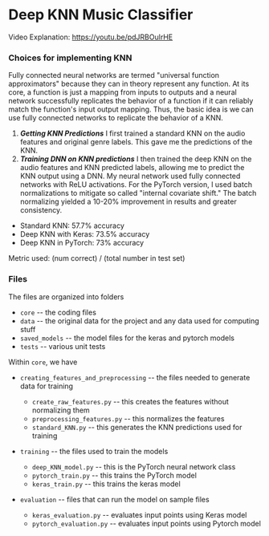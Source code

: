 # Deep KNN Music Classifier 

Video Explanation: https://youtu.be/pdJRBOulrHE

### Choices for implementing KNN 

Fully connected neural networks are termed "universal function approximators" because they can in theory represent any function. At its core, a function is just a mapping from inputs to outputs and a neural network successfully replicates the behavior of a function if it can reliably match the function's input output mapping. Thus, the basic idea is we can use fully connected networks to replicate the behavior of a KNN. 


1. ***Getting KNN Predictions*** I first trained a standard KNN on the audio features and original genre labels. This gave me the predictions of the KNN. 
2. ***Training DNN on KNN predictions*** I then trained the deep KNN on the audio features and KNN predicted labels, allowing me to predict the KNN output using a DNN. My neural network used fully connected networks with ReLU activations. For the PyTorch version, I used batch normalizations to mitigate so called "internal covariate shift." The batch normalizing yielded a 10-20% improvement in results and greater consistency. 


* Standard KNN: 57.7% accuracy 
* Deep KNN with Keras: 73.5% accuracy 
* Deep KNN in PyTorch: 73% accuracy 

Metric used: (num correct) / (total number in test set)


### Files 

The files are organized into folders 
* `core` -- the coding files 
* `data` -- the original data for the project and any data used for computing stuff
* `saved_models` -- the model files for the keras and pytorch models 
* `tests` -- various unit tests 


Within `core`, we have 
* `creating_features_and_preprocessing` -- the files needed to generate data for training 
    * `create_raw_features.py` -- this creates the features without normalizing them 
    * `preprocessing_features.py` -- this normalizes the features 
    * `standard_KNN.py` -- this generates the KNN predictions used for training 
* `training` -- the files used to train the models 
    * `deep_KNN_model.py` -- this is the PyTorch neural network class 
    * `pytorch_train.py` -- this trains the PyTorch model 
    * `keras_train.py` -- this trains the keras model 

* `evaluation` -- files that can run the model on sample files 
    * `keras_evaluation.py` -- evaluates input points using Keras model 
    * `pytorch_evaluation.py` -- evaluates input points using Pytorch model 

